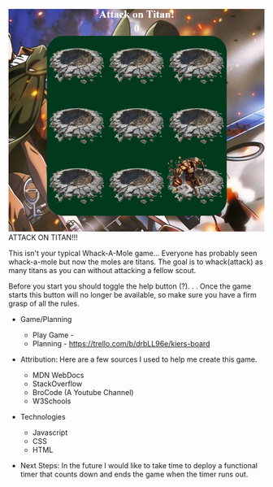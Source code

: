 ![alt text](AOT-Whack-A-Mole.png)
                                            ATTACK ON TITAN!!!

This isn't your typical Whack-A-Mole game...
Everyone has probably seen whack-a-mole but now the moles are titans. The goal is to whack(attack) as many titans as you can without attacking a fellow scout.

<!-- - Link -->
Before you start you should toggle the help button (?). . . Once the game starts this button will no longer be available, so make sure you have a firm grasp of all the rules.

- Game/Planning 
    - Play Game - 
    - Planning - https://trello.com/b/drbLL96e/kiers-board


- Attribution:
 Here are a few sources I used to help me create this game.

    - MDN WebDocs
    - StackOverflow
    - BroCode (A Youtube Channel)
    - W3Schools

- Technologies
    - Javascript
    - CSS
    - HTML

- Next Steps: 
In the future I would like to take time to deploy a functional timer that counts down and ends the game when the timer runs out.